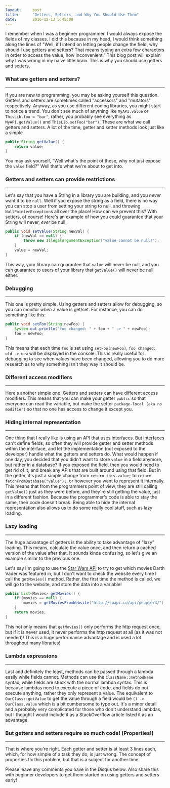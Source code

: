 ```yaml
---
layout:     post
title:      "Getters, Setters, and Why You Should Use Them"
date:       2016-12-13 5:45:00
---
```

I remember when I was a beginner programmer, I would always expose the
fields of my classes. I did this because in my head, I would think
something along the lines of "Well, if I intend on letting people change
the field, why should I use getters and setters? That means typing an extra
few characters in order to access the value, how inconvenient." This blog post
will explain why I was wrong in my naive little brain. This is why you should
use getters and setters.

### What are getters and setters?
---
If you are new to programming, you may be asking yourself this question. Getters
and setters are sometimes called "accessors" and "mutators" respectively.
Anyway, as you use different coding libraries, you might start to notice a trend.
You don't see much of anything like `MyAPI.value` or `ThisLib.foo = "bar"`,
rather, you probably see everything as `MyAPI.getValue()` and `ThisLib.setFoo("bar")`.
These are what we call getters and setters. A lot of the time, getter and setter
methods look just like a simple
```java
public String getValue() {
    return value;
}
```
You may ask yourself, "Well what's the point of these, why not just expose the `value` field?"
Well that's what we're about to get into.

### Getters and setters can provide restrictions
---
Let's say that you have a String in a library you are building, and you
*never* want it to be `null`. Well if you expose the string as a field, there is no
way you can stop a user from setting your string to null, and throwing `NullPointerException`s
all over the place! How can we prevent this? With setters, of course! Here's an example of how you
could guarantee that your String will never, *ever* be null.
```java
public void setValue(String newVal) {
    if (newVal == null) {
        throw new IllegalArgumentException("value cannot be null!");
    }
    value = newVal;
}
```
This way, your library can guarantee that `value` will never be null, and you can guarantee
to users of your library that `getValue()` will never be null either.

### Debugging
---
This one is pretty simple. Using getters and setters allow for debugging,
so you can monitor *when* a value is get/set. For instance, you can do something like this:
```java
public void setFoo(String newFoo) {
    System.out.println("foo changed: " + foo + " -> " + newFoo);
    foo = newFoo;
}
```
This means that each time `foo` is set using `setFoo(newFoo)`, `foo changed: old -> new`
will be displayed in the console. This is really useful for debugging to see when values
have been changed, allowing you to do more research as to why something isn't they way it
should be.

### Different access modifiers
---
Here's another simple one. Getters and setters can have different access modifiers. This means
that you can make your getter `public` so that everyone can read the variable, but make the
setter `package-local (aka no modifier)` so that no one has access to change it except you.

### Hiding internal representation
---
One thing that I really like is using an API that uses interfaces. But interfaces
can't define fields, so often they will provide getter and setter methods within
the interface, and let the implementation (not exposed to the developer) handle
what the getters and setters do. What would happen if one day, you decided that
you didn't want to store `value` in a field anymore, but rather in a database?
If you exposed the field, then you would need to get rid of it, and break any
APIs that are built around using that field. But in the getter, it's just a simple
change from `return this.value;` to `return fetchFromDatabase("value");`, or however you
want to represent it internally. This means that from the programmers point of view,
they are still calling `getValue()` just as they were before, and they're still getting
the value, just in a different fashion. Because the programmer's code is able to stay the same,
their code doesn't break. Being able to hide the internal representation also allows us to
do some really cool stuff, such as lazy loading.

### Lazy loading
---
The huge advantage of getters is the ability to take advantage of "lazy" loading.
This means, calculate the value once, and then return a cached version of the value after that. It
sounds kinda confusing, so let's give an example similar to the previous one.

Let's say I'm going to use the [Star Wars API](https://swapi.co) to try to get
which movies Darth Vader was featured in, but I don't want to check the website every time
I call the `getMovies()` method. Rather, the first time the method is called, we will go to the
website, and store the data into a variable!
```java
public List<Movies> getMovies() {
    if (movies == null) {
        movies = getMoviesFromWebsite("http://swapi.co/api/people/4/");
    }
    return movies;
}
```
This not only means that `getMovies()` only performs the http request once, but if it
is never used, it never performs the http request at all (as it was not needed)!
This is a huge performance advantage and is used a lot throughout many libraries!

### Lambda expressions
---
Last and definitely the least, methods can be passed through a lambda easily while fields cannot.
Methods can use the `ClassName::methodName` syntax, while fields are stuck with the normal lambda syntax.
This is because lambdas need to execute a piece of code, and fields do not execute anything, rather they
only represent a value. The equivalent to `OurClass::getValue` to get the value through a field would be
`() -> OurClass.value` which is a bit cumbersome to type out. It's a minor detail and a probably
very complicated for those who don't understand lambdas, but I thought I would include it as a StackOverflow
article listed it as an advantage.

### But getters and setters require so much code! (Properties!)
---
That is where you're right. Each getter and setter is at least 3 lines each, which,
for how simple of a task they do, is just wrong. The concept of properties fix this problem, but that is
a subject for another time.

Please leave any comments you have in the Disqus below. Also share this with beginner developers
to get them started on using getters and setters early!
